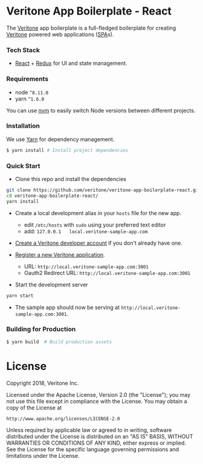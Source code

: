 # Veritone App Boilerplate - React

The [Veritone][veri] app boilerplate is a full-fledged boilerplate for creating [Veritone][veri] powered web applications ([SPA](https://en.wikipedia.org/wiki/Single-page_application)s).

### Tech Stack
* [React][react] + [Redux][redux] for UI and state management.

### Requirements
* node `^8.11.0`
* yarn `^1.6.0` 

You can use [nvm](https://github.com/creationix/nvm#installation) to easily switch Node versions between different projects.

### Installation
We use [Yarn](https://yarnpkg.com/) for dependency management.
```bash
$ yarn install # Install project dependencies
```

### Quick Start
* Clone this repo and install the dependencies
```sh
git clone https://github.com/veritone/veritone-app-boilerplate-react.git
cd veritone-app-boilerplate-react/
yarn install
```

* Create a local development alias in your `hosts` file for the new app.
  * edit `/etc/hosts` with `sudo` using your preferred text editor
  * add: `127.0.0.1   local.veritone-sample-app.com`

* [Create a Veritone developer account](https://www.veritone.com/onboarding/#/signUp?type=developer) if you don't already have one.

* [Register a new Veritone application](https://developer.veritone.com/applications/overview/new/details).
  * URL: `http://local.veritone-sample-app.com:3001`
  * Oauth2 Redirect URL: `http://local.veritone-sample-app.com:3001`

* Start the development server
```sh
yarn start
```

* The sample app should now be serving at `http://local.veritone-sample-app.com:3001`.

### Building for Production
```bash
$ yarn build  # Build production assets
```

[react]: https://facebook.github.io/react/
[redux]: http://redux.js.org/
[veri]: https://veritone.com/
[rdce]: https://chrome.google.com/webstore/detail/redux-devtools/lmhkpmbekcpmknklioeibfkpmmfibljd

# License
Copyright 2018, Veritone Inc.

Licensed under the Apache License, Version 2.0 (the "License");
you may not use this file except in compliance with the License.
You may obtain a copy of the License at

    http://www.apache.org/licenses/LICENSE-2.0

Unless required by applicable law or agreed to in writing, software
distributed under the License is distributed on an "AS IS" BASIS,
WITHOUT WARRANTIES OR CONDITIONS OF ANY KIND, either express or implied.
See the License for the specific language governing permissions and
limitations under the License.
